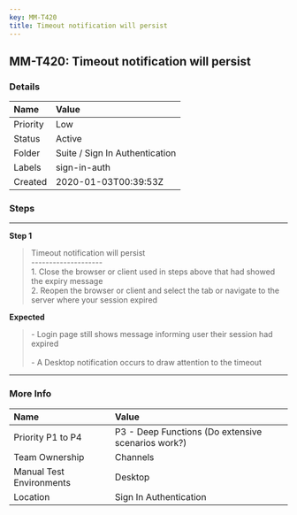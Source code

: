 ```yaml
---
key: MM-T420
title: Timeout notification will persist
---
```


## MM-T420: Timeout notification will persist

### Details

| Name     | Value                          |
| :------- | :----------------------------- |
| Priority | Low                            |
| Status   | Active                         |
| Folder   | Suite / Sign In Authentication |
| Labels   | sign-in-auth                   |
| Created  | 2020-01-03T00:39:53Z           |

### Steps

<hr/>

**Step 1**

> <article>Timeout notification will persist<br />--------------------<br />1. Close the browser or client used in steps above that had showed the expiry message<br />2. Reopen the browser or client and select the tab or navigate to the server where your session expired</article>

**Expected**

> <article>- Login page still shows message informing user their session had expired<br /><br />- A Desktop notification occurs to draw attention to the timeout</article>

<hr/>

### More Info

| Name                     | Value                                              |
| :----------------------- | :------------------------------------------------- |
| Priority P1 to P4        | P3 - Deep Functions (Do extensive scenarios work?) |
| Team Ownership           | Channels                                           |
| Manual Test Environments | Desktop                                            |
| Location                 | Sign In Authentication                             |
